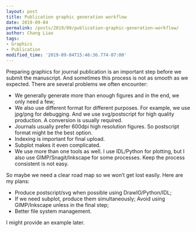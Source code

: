```yaml
---
layout: post
title: Publication graphic generation workflow
date: 2019-09-04
permalink: /posts/2019/09/publication-graphic-generation-workflow/
author: Chang Liao
tags:
- Graphics
- Publication
modified_time: '2019-09-04T15:46:36.774-07:00'
---
```


Preparing graphics for journal publication is an important step before we submit the manuscript. And sometimes this process is not as smooth as we expected. There are several problems we often encounter:

* We generally generate more than enough figures and in the end, we only need a few;
* We also use different format for different purposes. For example, we use jpg/png for debugging. And we use svg/postscript for high quality production. A conversion is usually required.
* Journals usually prefer 600dpi high resolution figures. So postscript format might be the best option.
* Indexing is important for final upload.
* Subplot makes it even complicated.
* We use more than one tools as well. I use IDL/Python for plotting, but I also use GIMP/Snagit/Inkscape for some processes. Keep the process consistent is not easy.

So maybe we need a clear road map so we won’t get lost easily. Here are my plans:

* Produce postscript/svg when possible using DrawIO/Python/IDL;
* If we need subplot, produce them simultaneously;
Avoid using GIMP/Inkscape unless in the final step;
* Better file system management.

I might provide an example later.